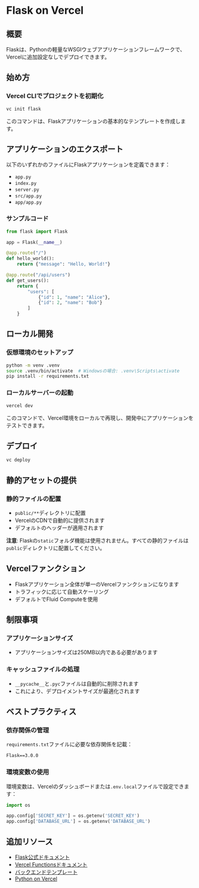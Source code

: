 # Flask on Vercel

## 概要

Flaskは、Pythonの軽量なWSGIウェブアプリケーションフレームワークで、Vercelに追加設定なしでデプロイできます。

## 始め方

### Vercel CLIでプロジェクトを初期化

```bash
vc init flask
```

このコマンドは、Flaskアプリケーションの基本的なテンプレートを作成します。

## アプリケーションのエクスポート

以下のいずれかのファイルにFlaskアプリケーションを定義できます：

- `app.py`
- `index.py`
- `server.py`
- `src/app.py`
- `app/app.py`

### サンプルコード

```python
from flask import Flask

app = Flask(__name__)

@app.route("/")
def hello_world():
    return {"message": "Hello, World!"}

@app.route("/api/users")
def get_users():
    return {
        "users": [
            {"id": 1, "name": "Alice"},
            {"id": 2, "name": "Bob"}
        ]
    }
```

## ローカル開発

### 仮想環境のセットアップ

```bash
python -m venv .venv
source .venv/bin/activate  # Windowsの場合: .venv\Scripts\activate
pip install -r requirements.txt
```

### ローカルサーバーの起動

```bash
vercel dev
```

このコマンドで、Vercel環境をローカルで再現し、開発中にアプリケーションをテストできます。

## デプロイ

```bash
vc deploy
```

## 静的アセットの提供

### 静的ファイルの配置

- `public/**`ディレクトリに配置
- VercelのCDNで自動的に提供されます
- デフォルトのヘッダーが適用されます

**注意**: Flaskの`static`フォルダ機能は使用されません。すべての静的ファイルは`public`ディレクトリに配置してください。

## Vercelファンクション

- Flaskアプリケーション全体が単一のVercelファンクションになります
- トラフィックに応じて自動スケーリング
- デフォルトでFluid Computeを使用

## 制限事項

### アプリケーションサイズ

- アプリケーションサイズは250MB以内である必要があります

### キャッシュファイルの処理

- `__pycache__`と`.pyc`ファイルは自動的に削除されます
- これにより、デプロイメントサイズが最適化されます

## ベストプラクティス

### 依存関係の管理

`requirements.txt`ファイルに必要な依存関係を記載：

```txt
Flask==3.0.0
```

### 環境変数の使用

環境変数は、Vercelのダッシュボードまたは`.env.local`ファイルで設定できます：

```python
import os

app.config['SECRET_KEY'] = os.getenv('SECRET_KEY')
app.config['DATABASE_URL'] = os.getenv('DATABASE_URL')
```

## 追加リソース

- [Flask公式ドキュメント](https://flask.palletsprojects.com/)
- [Vercel Functionsドキュメント](/docs/functions)
- [バックエンドテンプレート](https://vercel.com/templates?type=backend)
- [Python on Vercel](/docs/functions/runtimes/python)
